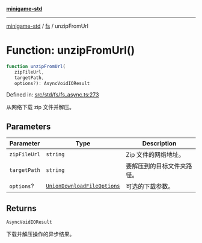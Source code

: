 [**minigame-std**](../../../README.md)

***

[minigame-std](../../../README.md) / [fs](../README.md) / unzipFromUrl

# Function: unzipFromUrl()

```ts
function unzipFromUrl(
   zipFileUrl, 
   targetPath, 
   options?): AsyncVoidIOResult
```

Defined in: [src/std/fs/fs\_async.ts:273](https://github.com/JiangJie/minigame-std/blob/ff3594872b1efbdbc13aabe99588385e855b50dc/src/std/fs/fs_async.ts#L273)

从网络下载 zip 文件并解压。

## Parameters

| Parameter | Type | Description |
| ------ | ------ | ------ |
| `zipFileUrl` | `string` | Zip 文件的网络地址。 |
| `targetPath` | `string` | 要解压到的目标文件夹路径。 |
| `options`? | [`UnionDownloadFileOptions`](../type-aliases/UnionDownloadFileOptions.md) | 可选的下载参数。 |

## Returns

`AsyncVoidIOResult`

下载并解压操作的异步结果。
